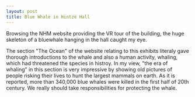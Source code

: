 ```yaml
---
layout: post
title: Blue Whale in Hintze Hall
---
```


Browsing the NHM website providing the VR tour of the building, the huge skeleton of a bluewhale hanging in the hall caught my eye.

The section "The Ocean" of the website relating to this exhibits literaly gave thorough introductions to the whale and also a human activity, whaling, which had threatened the species in histroy. In my view, "the era of whaling" in this section is very impressive by showing old pictures of people risking their lives to hunt the largest mammals on earth. As it is reported, more than 340,000 blue whales were killed in the first half of 20th century. We really should take responsibilities for protecting the whale.
